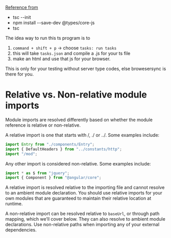 [Reference from](https://www.typescriptlang.org/docs/handbook/basic-types.html)

- tsc --init
- npm install --save-dev @types/core-js 
- tsc

The idea way to run this ts program is to 
1. `command + shift + p` -> choose  `tasks: run tasks`
2. this will take `tasks.json` and compile a .js for your ts file
3. make an html and use that js for your browser.

This is only for your testing without server type codes, else browesersync is there for you.


# Relative vs. Non-relative module imports

Module imports are resolved differently based on whether the module reference is relative or non-relative.

A relative import is one that starts with /, ./ or ../. Some examples include:
```ts
import Entry from "./components/Entry";
import { DefaultHeaders } from "../constants/http";
import "/mod";
```
Any other import is considered non-relative. Some examples include:
```ts
import * as $ from "jquery";
import { Component } from "@angular/core";
```
A relative import is resolved relative to the importing file and cannot resolve to an ambient module declaration. You should use relative imports for your own modules that are guaranteed to maintain their relative location at runtime.

A non-relative import can be resolved relative to `baseUrl`, or through path mapping, which we’ll cover below. They can also resolve to ambient module declarations. Use non-relative paths when importing any of your external dependencies.

